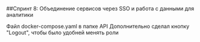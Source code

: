 ##Спринт 8: Объединение сервисов через SSO и работа с данными для аналитики

Файл docker-compose.yaml в папке API
Дополнительно сделал кнопку "Logout", чтобы было удобней менять роли
